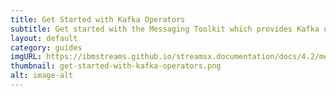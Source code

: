 ```yaml
---
title: Get Started with Kafka Operators
subtitle: Get started with the Messaging Toolkit which provides Kafka operators to get you connected to your messaging servers as quickly as possible.
layout: default
category: guides
imgURL: https://ibmstreams.github.io/streamsx.documentation/docs/4.2/messaging/kafka-operators-getting-started/
thumbnail: get-started-with-kafka-operators.png
alt: image-alt
---
```

